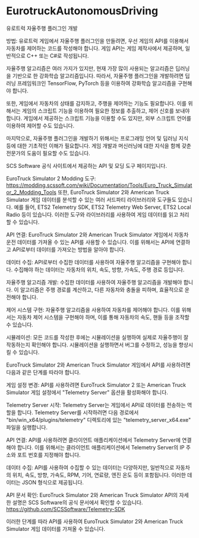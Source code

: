 # EurotruckAutonomousDriving
유로트럭 자율주행 플러그인 개발

방법: 유로트럭 게임에서 자율주행 플러그인을 만들려면, 우선 게임의 API를 이용해서 자동차를 제어하는 코드를 작성해야 합니다. 게임 API는 게임 제작사에서 제공하며, 일반적으로 C++ 또는 C#로 작성됩니다.

자율주행 알고리즘은 여러 가지가 있지만, 현재 가장 많이 사용되는 알고리즘은 딥러닝을 기반으로 한 강화학습 알고리즘입니다. 따라서, 자율주행 플러그인을 개발하려면 딥러닝 프레임워크인 TensorFlow, PyTorch 등을 이용하여 강화학습 알고리즘을 구현해야 합니다.

또한, 게임에서 자동차의 상태를 감지하고, 주행을 제어하는 기능도 필요합니다. 이를 위해서는 게임의 스크립트 기능을 이용하여 필요한 정보를 추출하고, 제어 신호를 보내야 합니다. 게임에서 제공하는 스크립트 기능을 이용할 수도 있지만, 외부 스크립트 언어를 이용하여 제어할 수도 있습니다.

마지막으로, 자율주행 플러그인을 개발하기 위해서는 프로그래밍 언어 및 딥러닝 지식 등에 대한 기초적인 이해가 필요합니다. 게임 개발과 머신러닝에 대한 지식을 함께 갖춘 전문가의 도움이 필요할 수도 있습니다.

 SCS Software 공식 사이트에서 제공하는 API 및 모딩 도구 페이지입니다.

EuroTruck Simulator 2 Modding 도구: https://modding.scssoft.com/wiki/Documentation/Tools/Euro_Truck_Simulator_2_Modding_Tools
또한, EuroTruck Simulator 2와 American Truck Simulator 게임 데이터를 분석할 수 있는 여러 서드파티 라이브러리와 도구들도 있습니다. 예를 들어, ETS2 Telemetry SDK, ETS2 Telemetry Web Server, ETS2 Local Radio 등이 있습니다. 이러한 도구와 라이브러리를 사용하여 게임 데이터를 읽고 처리할 수 있습니다.



API 연결: EuroTruck Simulator 2와 American Truck Simulator 게임에서 자동차 운전 데이터를 가져올 수 있는 API를 사용할 수 있습니다. 이를 위해서는 API에 연결하고 API로부터 데이터를 가져오는 방법을 알아야 합니다.

데이터 수집: API로부터 수집한 데이터를 사용하여 자율주행 알고리즘을 구현해야 합니다. 수집해야 하는 데이터는 자동차의 위치, 속도, 방향, 가속도, 주행 경로 등입니다.

자율주행 알고리즘 개발: 수집한 데이터를 사용하여 자율주행 알고리즘을 개발해야 합니다. 이 알고리즘은 주행 경로를 계산하고, 다른 자동차와 충돌을 피하며, 효율적으로 운전해야 합니다.

제어 시스템 구현: 자율주행 알고리즘을 사용하여 자동차를 제어해야 합니다. 이를 위해서는 자동차 제어 시스템을 구현해야 하며, 이를 통해 자동차의 속도, 핸들 등을 조작할 수 있습니다.

시뮬레이션: 모든 코드를 작성한 후에는 시뮬레이션을 실행하여 실제로 자율주행이 잘 작동하는지 확인해야 합니다. 시뮬레이션을 실행하면서 버그를 수정하고, 성능을 향상시킬 수 있습니다.


EuroTruck Simulator 2와 American Truck Simulator 게임에서 API를 사용하려면 다음과 같은 단계를 따라야 합니다.

게임 설정 변경: API를 사용하려면 EuroTruck Simulator 2 또는 American Truck Simulator 게임 설정에서 "Telemetry Server" 옵션을 활성화해야 합니다.

Telemetry Server 시작: Telemetry Server는 게임에서 API로 데이터를 전송하는 역할을 합니다. Telemetry Server를 시작하려면 다음 경로에서 "bin/win_x64/plugins/telemetry" 디렉토리에 있는 "telemetry_server_x64.exe" 파일을 실행합니다.

API 연결: API를 사용하려면 클라이언트 애플리케이션에서 Telemetry Server에 연결해야 합니다. 이를 위해서는 클라이언트 애플리케이션에서 Telemetry Server의 IP 주소와 포트 번호를 지정해야 합니다.

데이터 수집: API를 사용하여 수집할 수 있는 데이터는 다양하지만, 일반적으로 자동차의 위치, 속도, 방향, 가속도, RPM, 기어, 연료량, 엔진 온도 등이 포함됩니다. 이러한 데이터는 JSON 형식으로 제공됩니다.

API 문서 확인: EuroTruck Simulator 2와 American Truck Simulator API의 자세한 설명은 SCS Software의 공식 문서에서 확인할 수 있습니다. https://github.com/SCSSoftware/Telemetry-SDK

이러한 단계를 따라 API를 사용하여 EuroTruck Simulator 2와 American Truck Simulator 게임 데이터를 가져올 수 있습니다.
